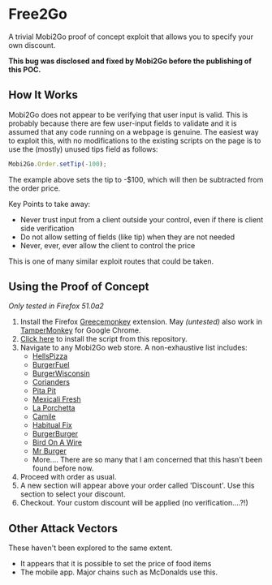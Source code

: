 # Free2Go
A trivial Mobi2Go proof of concept exploit that allows you to specify your own discount.

**This bug was disclosed and fixed by Mobi2Go before the publishing of this POC.**

## How It Works
Mobi2Go does not appear to be verifying that user input is valid. This is probably because there are few user-input fields to validate and it is assumed that any code running on a webpage is genuine.
The easiest way to exploit this, with no modifications to the existing scripts on the page is to use the (mostly) unused tips field as follows:
```javascript
Mobi2Go.Order.setTip(-100);
```
The example above sets the tip to -$100, which will then be subtracted from the order price.

Key Points to take away:
- Never trust input from a client outside your control, even if there is client side verification
- Do not allow setting of fields (like tip) when they are not needed
- Never, ever, ever allow the client to control the price

This is one of many similar exploit routes that could be taken. 

## Using the Proof of Concept
*Only tested in Firefox 51.0a2*

1. Install the Firefox [Greecemonkey](https://addons.mozilla.org/en-US/firefox/addon/greasemonkey/) extension. May *(untested)* also work in [TamperMonkey](https://tampermonkey.net/) for Google Chrome.
2. [Click here](../../raw/master/free2go.user.js) to install the script from this repository.
3. Navigate to any Mobi2Go web store. A non-exhaustive list includes:
    - [HellsPizza](https://hellpizza.com/nz/order/)
    - [BurgerFuel](https://www.burgerfuel.com/nz/order)
    - [BurgerWisconsin](https://www.burgerwisconsin.co.nz/order-online/index.html)
    - [Corianders](http://corianders.co.nz/order)
    - [Pita Pit](https://www.pitapit.co.nz/menu)
    - [Mexicali Fresh](http://www.mexicalifresh.co.nz/order-online/)
    - [La Porchetta](http://www.laporchetta.co.nz/order_online)
    - [Camile](https://www.camile.ie/order-online/)
    - [Habitual Fix](http://www.habitualfix.co.nz/order)
    - [BurgerBurger](http://burgerburger.co.nz/order/)
    - [Bird On A Wire](http://order.birdonawire.co.nz/)
    - [Mr Burger](https://mrburger.com.au/)
    - More.... There are so many that I am concerned that this hasn't been found before now.
4. Proceed with order as usual.
5. A new section will appear above your order called 'Discount'. Use this section to select your discount.
6. Checkout. Your custom discount will be applied (no verification....?!)

## Other Attack Vectors
These haven't been explored to the same extent.

- It appears that it is possible to set the price of food items
- The mobile app. Major chains such as McDonalds use this.


